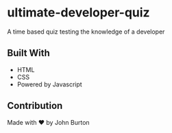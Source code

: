 # ultimate-developer-quiz
A time based quiz testing the knowledge of a developer

## Built With
* HTML
* CSS
* Powered by Javascript

## Contribution
Made with ❤️ by John Burton
